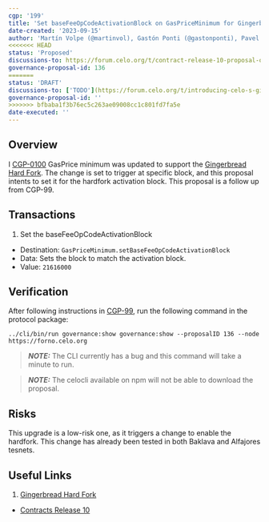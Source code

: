 ```yaml
---
cgp: '199'
title: 'Set baseFeeOpCodeActivationBlock on GasPriceMinimum for Gingerbread hardfork'
date-created: '2023-09-15'
author: 'Martín Volpe (@martinvol), Gastón Ponti (@gastonponti), Pavel Hornak (@pahor167)'
<<<<<<< HEAD
status: 'Proposed'
discussions-to: https://forum.celo.org/t/contract-release-10-proposal-on-chain/6563
governance-proposal-id: 136
=======
status: 'DRAFT'
discussions-to: ['TODO'](https://forum.celo.org/t/introducing-celo-s-gingerbread-hard-fork-join-for-q-a-on-june-21/5918)
governance-proposal-id: ''
>>>>>>> bfbaba1f3b76ec5c263ae09008cc1c801fd7fa5e
date-executed: ''
---
```



## Overview

I [CGP-0100](./cgp-0099.md) GasPrice minimum was updated to support the [Gingerbread Hard Fork](https://forum.celo.org/t/introducing-celo-s-gingerbread-hard-fork-join-for-q-a-on-june-21/5918). The change is set to trigger at specific block, and this proposal intents to set it for the hardfork activation block. This proposal is a follow up from CGP-99.

## Transactions

1. Set the baseFeeOpCodeActivationBlock
  - Destination: `GasPriceMinimum.setBaseFeeOpCodeActivationBlock`
  - Data: Sets the block to match the activation block.
  - Value: `21616000`

## Verification

After following instructions in [CGP-99](./cgp-0099.md), run the following command in the protocol package:

```
../cli/bin/run governance:show governance:show --proposalID 136 --node https://forno.celo.org
```

> **_NOTE:_** The CLI currently has a bug and this command will take a minute to run.

> **_NOTE:_**  The celocli available on npm will not be able to download the proposal.

## Risks

This upgrade is a low-risk one, as it triggers a change to enable the hardfork. This change has already been tested in both Baklava and Alfajores tesnets.

## Useful Links

1. [Gingerbread Hard Fork](https://forum.celo.org/t/introducing-celo-s-gingerbread-hard-fork-join-for-q-a-on-june-21/5918)
* [Contracts Release 10](https://github.com/celo-org/governance/blob/main/CGPs/cgp-0099.md)
